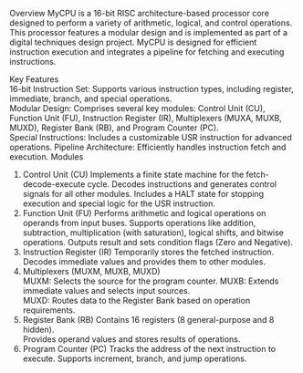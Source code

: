 Overview 
MyCPU is a 16-bit RISC architecture-based processor core designed to perform a variety of arithmetic, logical, and control operations. This processor features a modular design and is implemented as part of a digital techniques design project. MyCPU is designed for efficient instruction execution and integrates a pipeline for fetching and executing instructions.  
  
Key Features   
16-bit Instruction Set: Supports various instruction types, including register, immediate, branch, and special operations.  
Modular Design: Comprises several key modules: Control Unit (CU), Function Unit (FU), Instruction Register (IR), Multiplexers (MUXA, MUXB, MUXD), Register Bank (RB), and Program Counter (PC).  
Special Instructions: Includes a customizable USR instruction for advanced operations.
Pipeline Architecture: Efficiently handles instruction fetch and execution.
Modules
1. Control Unit (CU) 
Implements a finite state machine for the fetch-decode-execute cycle. 
Decodes instructions and generates control signals for all other modules. 
Includes a HALT state for stopping execution and special logic for the USR instruction. 
2. Function Unit (FU) 
Performs arithmetic and logical operations on operands from input buses. 
Supports operations like addition, subtraction, multiplication (with saturation), logical shifts, and bitwise operations. 
Outputs result and sets condition flags (Zero and Negative). 
3. Instruction Register (IR) 
Temporarily stores the fetched instruction. 
Decodes immediate values and provides them to other modules. 
4. Multiplexers (MUXM, MUXB, MUXD)  
MUXM: Selects the source for the program counter. 
MUXB: Extends immediate values and selects input sources.  
MUXD: Routes data to the Register Bank based on operation requirements. 
5. Register Bank (RB) 
Contains 16 registers (8 general-purpose and 8 hidden).  
Provides operand values and stores results of operations. 
6. Program Counter (PC) 
Tracks the address of the next instruction to execute. 
Supports increment, branch, and jump operations. 
